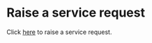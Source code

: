 # Raise a service request

Click [here](https://go.gov.sg/seed-techpass-support) to raise a service request.